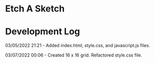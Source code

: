 # Etch A Sketch

# Development Log

03/05/2022 21:21 - Added index.html, style.css, and javascript.js files.

03/07/2022 00:06 - Created 16 x 16 grid. Refactored style.css file.